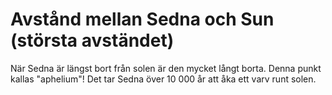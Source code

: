 # Avstånd mellan Sedna och Sun (största avständet)

När Sedna är längst bort från solen är den mycket långt borta. Denna punkt
kallas "aphelium"! Det tar Sedna över 10 000 år att åka ett varv runt solen.
